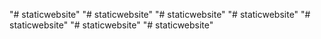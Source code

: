"# staticwebsite" 
"# staticwebsite" 
"# staticwebsite" 
"# staticwebsite" 
"# staticwebsite" 
"# staticwebsite" 
"# staticwebsite" 
